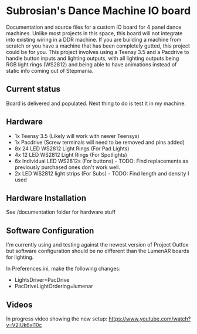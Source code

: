 # Subrosian's Dance Machine IO board
Documentation and source files for a custom IO board for 4 panel dance machines. Unlike most projects in this space, this board will not integrate into existing wiring in a DDR machine. If you are building a machine from scratch or you have a machine that has been completely gutted, this project could be for you. This project involves using a Teensy 3.5 and a Pacdrive to handle button inputs and lighting outputs, with all lighting outputs being RGB light rings (WS2812) and being able to have animations instead of static info coming out of Stepmania.

## Current status

Board is delivered and populated. Next thing to do is test it in my machine.

## Hardware

* 1x Teensy 3.5 (Likely will work with newer Teensys)
* 1x Pacdrive (Screw terminals will need to be removed and pins added)
* 8x 24 LED WS2812 Light Rings (For Pad Lights)
* 4x 12 LED WS2812 Light Rings (For Spotlights)
* 6x Individual LED WS2812s (For buttons) - TODO: Find replacements as previously purchased ones don't work well.
* 2x LED WS2812 light strips (For Subs) - TODO: Find length and density I used

## Hardware Installation

See /documentation folder for hardware stuff

## Software Configuration

I'm currently using and testing against the newest version of Project Outfox but software configuration should be no different than the LumenAR boards for lighting.

In Preferences.ini, make the following changes:
* LightsDriver=PacDrive
* PacDriveLightOrdering=lumenar

## Videos

In progress video showing the new setup: https://www.youtube.com/watch?v=V2iUk6xl10c
